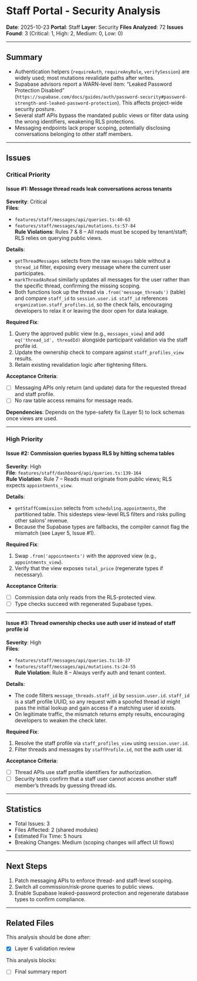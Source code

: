 # Staff Portal - Security Analysis

**Date**: 2025-10-23
**Portal**: Staff
**Layer**: Security
**Files Analyzed**: 72
**Issues Found**: 3 (Critical: 1, High: 2, Medium: 0, Low: 0)

---

## Summary

- Authentication helpers (`requireAuth`, `requireAnyRole`, `verifySession`) are widely used; most mutations revalidate paths after writes.
- Supabase advisors report a WARN-level item: “Leaked Password Protection Disabled” (`https://supabase.com/docs/guides/auth/password-security#password-strength-and-leaked-password-protection`). This affects project-wide security posture.
- Several staff APIs bypass the mandated public views or filter data using the wrong identifiers, weakening RLS protections.
- Messaging endpoints lack proper scoping, potentially disclosing conversations belonging to other staff members.

---

## Issues

### Critical Priority

#### Issue #1: Message thread reads leak conversations across tenants
**Severity**: Critical  
**Files**:  
- `features/staff/messages/api/queries.ts:40-63`  
- `features/staff/messages/api/mutations.ts:57-84`  
**Rule Violations**: Rules 7 & 8 – All reads must be scoped by tenant/staff; RLS relies on querying public views.

**Details**:
- `getThreadMessages` selects from the raw `messages` table without a `thread_id` filter, exposing every message where the current user participates.
- `markThreadAsRead` similarly updates all messages for the user rather than the specific thread, confirming the missing scoping.
- Both functions look up the thread via `.from('message_threads')` (table) and compare `staff_id` to `session.user.id`. `staff_id` references `organization.staff_profiles.id`, so the check fails, encouraging developers to relax it or leaving the door open for data leakage.

**Required Fix**:
1. Query the approved public view (e.g., `messages_view`) and add `eq('thread_id', threadId)` alongside participant validation via the staff profile id.
2. Update the ownership check to compare against `staff_profiles_view` results.
3. Retain existing revalidation logic after tightening filters.

**Acceptance Criteria**:
- [ ] Messaging APIs only return (and update) data for the requested thread and staff profile.
- [ ] No raw table access remains for message reads.

**Dependencies**: Depends on the type-safety fix (Layer 5) to lock schemas once views are used.

---

### High Priority

#### Issue #2: Commission queries bypass RLS by hitting schema tables
**Severity**: High  
**File**: `features/staff/dashboard/api/queries.ts:139-164`  
**Rule Violation**: Rule 7 – Reads must originate from public views; RLS expects `appointments_view`.

**Details**:
- `getStaffCommission` selects from `scheduling.appointments`, the partitioned table. This sidesteps view-level RLS filters and risks pulling other salons’ revenue.
- Because the Supabase types are fallbacks, the compiler cannot flag the mismatch (see Layer 5, Issue #1).

**Required Fix**:
1. Swap `.from('appointments')` with the approved view (e.g., `appointments_view`).
2. Verify that the view exposes `total_price` (regenerate types if necessary).

**Acceptance Criteria**:
- [ ] Commission data only reads from the RLS-protected view.
- [ ] Type checks succeed with regenerated Supabase types.

---

#### Issue #3: Thread ownership checks use auth user id instead of staff profile id
**Severity**: High  
**Files**:  
- `features/staff/messages/api/queries.ts:10-37`  
- `features/staff/messages/api/mutations.ts:24-55`  
**Rule Violation**: Rule 8 – Always verify auth and tenant context.

**Details**:
- The code filters `message_threads.staff_id` by `session.user.id`. `staff_id` is a staff profile UUID, so any request with a spoofed thread id might pass the initial lookup and gain access if a matching user id exists.
- On legitimate traffic, the mismatch returns empty results, encouraging developers to weaken the check later.

**Required Fix**:
1. Resolve the staff profile via `staff_profiles_view` using `session.user.id`.
2. Filter threads and messages by `staffProfile.id`, not the auth user id.

**Acceptance Criteria**:
- [ ] Thread APIs use staff profile identifiers for authorization.
- [ ] Security tests confirm that a staff user cannot access another staff member’s threads by guessing thread ids.

---

## Statistics

- Total Issues: 3
- Files Affected: 2 (shared modules)
- Estimated Fix Time: 5 hours
- Breaking Changes: Medium (scoping changes will affect UI flows)

---

## Next Steps

1. Patch messaging APIs to enforce thread- and staff-level scoping.
2. Switch all commission/risk-prone queries to public views.
3. Enable Supabase leaked-password protection and regenerate database types to confirm compliance.

---

## Related Files

This analysis should be done after:
- [x] Layer 6 validation review

This analysis blocks:
- [ ] Final summary report
